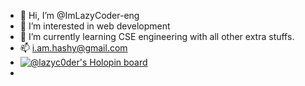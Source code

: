 - 👋 Hi, I’m @ImLazyCoder-eng
- 👀 I’m interested in web development
- 🌱 I’m currently learning CSE engineering with all other extra stuffs.
- 📫 i.am.hashy@gmail.com
-  [![@lazyc0der's Holopin board](https://holopin.io/api/user/board?user=lazyc0der)](https://holopin.io/@lazyc0der)
- 

<!---
ImLazyCoder-eng/ImLazyCoder-eng is a ✨ special ✨ repository because its `README.md` (this file) appears on your GitHub profile.
You can click the Preview link to take a look at your changes.
--->
